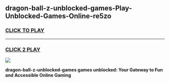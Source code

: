 
## dragon-ball-z-unblocked-games-Play-Unblocked-Games-Online-re5zo
<h3>
<a href="https://premium76.site?title=dragon-ball-z-unblocked-games&ref=24A">CLICK TO PLAY</a></h3>
<hr>

<h3>
<a href="https://premium76.site?title=dragon-ball-z-unblocked-games&ref=24A">CLICK 2 PLAY</a>
  
</h3>

<a href="https://premium76.site?title=dragon-ball-z-unblocked-games&ref=24A"><img src="https://clearcache.store/games.png"></a>


**dragon-ball-z-unblocked-games games unblocked: Your Gateway to Fun and Accessible Online Gaming**
